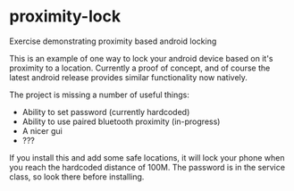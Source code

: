 # proximity-lock
Exercise demonstrating proximity based android locking

This is an example of one way to lock your android device based on it's proximity
to a location.  Currently a proof of concept, and of course the latest android
release provides similar functionality now natively.  
 
The project is missing a number of useful things:

* Ability to set password (currently hardcoded)
* Ability to use paired bluetooth proximity (in-progress)
* A nicer gui
* ???

If you install this and add some safe locations, it will lock your phone when
you reach the hardcoded distance of 100M.  The password is in the service
class, so look there before installing.

